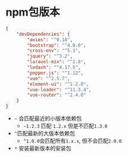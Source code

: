 # npm包版本

```json
{
    "devDependencies": {
        "axios": "^0.18",
        "bootstrap": "^4.0.0",
        "cross-env": "^5.1",
        "jquery": "^3.2",
        "laravel-mix": "^2.0",
        "lodash": "^4.17.5",
        "popper.js": "^1.12",
        "vue": "^2.5.7",
        "element-ui": "^1.2.8",
        "vue-loader": "^11.3.4",
        "vue-router": "^2.4.0"
    }
}
```

- `~` 会匹配最近的小版本依赖包
  - `~1.2.3` 匹配 `1.2.x` 但是不匹配`1.3.0`
- `^`匹配最新的大版本依赖包
  - `^1.0.0`会匹配所有`1.x.x`, 但不会匹配`2.0.0`
- `*` 安装最新版本的安装包